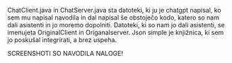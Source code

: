 ChatClient.java in ChatServer.java sta datoteki, ki ju je chatgpt napisal, ko sem mu napisal navodila in dal napisal še obstoječo kodo, katero so nam dali asistenti in jo moremo dopolniti. Datoteki, ki so nam jo dali asistenti, se imenujeta OriginalClient in Origanalserver. Json simple je knjižnica, ki sem jo poskušal integrirati, a brez uspeha.

SCREENSHOTI SO NAVODILA NALOGE!
